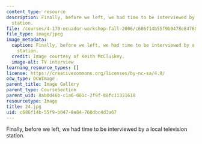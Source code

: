 ```yaml
---
content_type: resource
description: Finally, before we left, we had time to be interviewed by a local television
  station.
file: /courses/4-170-ecuador-workshop-fall-2006/c686f14b55f9b0478e84760dbc4d3a67_24.jpg
file_type: image/jpeg
image_metadata:
  caption: Finally, before we left, we had time to be interviewed by a local television
    station.
  credit: Image courtesy of Keith McCluskey.
  image-alt: TV interview
learning_resource_types: []
license: https://creativecommons.org/licenses/by-nc-sa/4.0/
ocw_type: OCWImage
parent_title: Image Gallery
parent_type: CourseSection
parent_uid: 8ab0d46b-c1a6-001c-2f9f-86fc11331618
resourcetype: Image
title: 24.jpg
uid: c686f14b-55f9-b047-8e84-760dbc4d3a67
---
```

Finally, before we left, we had time to be interviewed by a local television station.